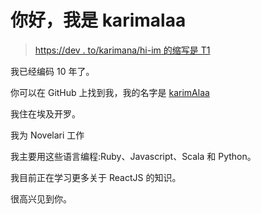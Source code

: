 # 你好，我是 karimalaa

> [https://dev . to/karimana/hi-im 的缩写是 T1](https://dev.to/karimalaa/hi-im-karimalaa)

我已经编码 10 年了。

你可以在 GitHub 上找到我，我的名字是 [karimAlaa](https://github.com/karimAlaa)

我住在埃及开罗。

我为 Novelari 工作

我主要用这些语言编程:Ruby、Javascript、Scala 和 Python。

我目前正在学习更多关于 ReactJS 的知识。

很高兴见到你。